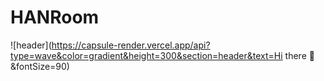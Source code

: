# HANRoom

![header](https://capsule-render.vercel.app/api?type=wave&color=gradient&height=300&section=header&text=Hi there 👋&fontSize=90)
